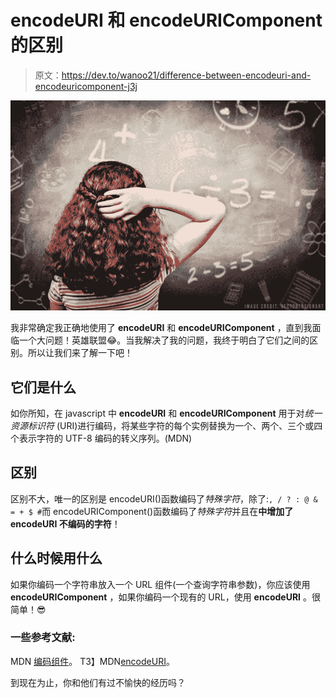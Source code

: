# encodeURI 和 encodeURIComponent 的区别

> 原文：<https://dev.to/wanoo21/difference-between-encodeuri-and-encodeuricomponent-j3j>

[![Difference between encodeURI and encodeURIComponent](img/ed1c7253f184eba8ea0605c359a0e231.png)](https://res.cloudinary.com/practicaldev/image/fetch/s--aEjLfkEX--/c_limit%2Cf_auto%2Cfl_progressive%2Cq_auto%2Cw_880/https://yon.fun/conteimg/2019/03/confuse.png)

我非常确定我正确地使用了 **encodeURI** 和 **encodeURIComponent** ，直到我面临一个大问题！英雄联盟😂。当我解决了我的问题，我终于明白了它们之间的区别。所以让我们来了解一下吧！

## 它们是什么

如你所知，在 javascript 中 **encodeURI** 和 **encodeURIComponent** 用于对*统一资源标识符* (URI)进行编码，将某些字符的每个实例替换为一个、两个、三个或四个表示字符的 UTF-8 编码的转义序列。(MDN)

## 区别

区别不大，唯一的区别是 encodeURI()函数编码了*特殊字符*，除了:`, / ? : @ & = + $ #`而 encodeURIComponent()函数编码了*特殊字符*并且在**中增加了 encodeURI 不编码的字符**！

## 什么时候用什么

如果你编码一个字符串放入一个 URL 组件(一个查询字符串参数)，你应该使用 **encodeURIComponent** ，如果你编码一个现有的 URL，使用 **encodeURI** 。很简单！😎

### 一些参考文献:

MDN [编码组件](https://developer.mozilla.org/en-US/docs/Web/JavaScript/Reference/Global_Objects/encodeURIComponent)。
T3】MDN[encodeURI](https://developer.mozilla.org/en-US/docs/Web/JavaScript/Reference/Global_Objects/encodeURI)。

到现在为止，你和他们有过不愉快的经历吗？